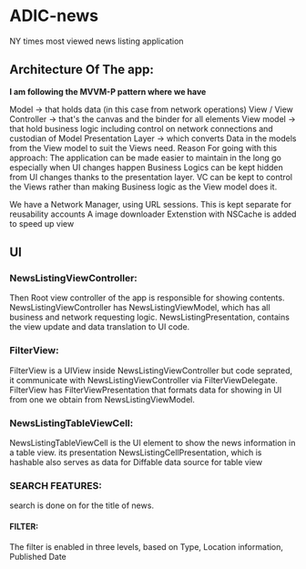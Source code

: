 # ADIC-news
NY times most viewed news listing application


## Architecture Of The app:

**I am following the MVVM-P pattern where we have**

Model -> that holds data (in this case from network operations)
View / View Controller -> that's the canvas and the binder for all elements
View model -> that hold business logic including control on network connections and custodian of Model
Presentation Layer -> which converts Data in the models from the View model to suit the Views need.
Reason For going with this approach: The application can be made easier to maintain in the long go especially when UI changes happen Business Logics can be kept hidden from UI changes thanks to the presentation layer. VC can be kept to control the Views rather than making Business logic as the View model does it.

We have a Network Manager, using URL sessions. This is kept separate for reusability accounts
A image downloader Extenstion with NSCache is added to speed up view

## UI
### NewsListingViewController:
Then Root view controller of the app is responsible for showing contents.
NewsListingViewController has NewsListingViewModel, which has all business and network requesting logic.
NewsListingPresentation, contains the view update and data translation to UI code.

### FilterView:
FilterView is a UIView inside NewsListingViewController but code seprated, it communicate with NewsListingViewController via FilterViewDelegate.
FilterView has FilterViewPresentation that formats data for showing in UI from one we obtain from NewsListingViewModel.

### NewsListingTableViewCell:
NewsListingTableViewCell is the UI element to show the news information in a table view. its presentation NewsListingCellPresentation, which is hashable also  serves as data for Diffable data source for table view 

### SEARCH FEATURES:
search is done on for the title of news.

#### FILTER:

The filter is enabled in three levels, based on 
Type,
Location information, 
Published Date
